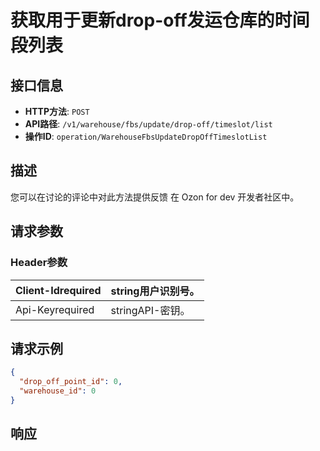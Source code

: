 # 获取用于更新drop-off发运仓库的时间段列表

## 接口信息

- **HTTP方法**: `POST`
- **API路径**: `/v1/warehouse/fbs/update/drop-off/timeslot/list`
- **操作ID**: `operation/WarehouseFbsUpdateDropOffTimeslotList`

## 描述

您可以在讨论的评论中对此方法提供反馈 在 Ozon for dev 开发者社区中。

## 请求参数

### Header参数

| Client-Idrequired | string用户识别号。 |
|---|---|
| Api-Keyrequired | stringAPI-密钥。 |

## 请求示例

```json
{
  "drop_off_point_id": 0,
  "warehouse_id": 0
}
```

## 响应
